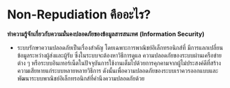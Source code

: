 # Non-Repudiation คืออะไร?
**ทำความรู้จักเกี่ยวกับความมั่นคงปลอดภัยของข้อมูลสารสนเทศ**
**(Information Security)**
- ระบบรักษาความปลอดภัยเป็นเรื่องสำคัญ โดยเฉพาะการพาณิชย์อิเล็กทรอนิกส์ที่
มีการแลกเปลี่ยนข้อมูลระหว่างผู้ส่งและผู้รับ ซึ่งในระบบจะต้องหาวิธีการดูแล
ความปลอดภัยของระบบผ่านเครือข่ายต่าง ๆ หรือระบบอินเทอร์เน็ตในปัจจุบันการใช้งานเต็มไปด้วยการคุกคามจากผู้ไม่ประสงค์ดีที่สร้างความเสียหายแก่ระบบหลายหลายวิธีการ ดังนั้นเพื่อความปลอดภัยของระบบเราควรออกแบบและพัฒนาระบบพาณิชย์อิเล็กทรอนิกส์ที่คำนึงความปลอดภัยด้วย